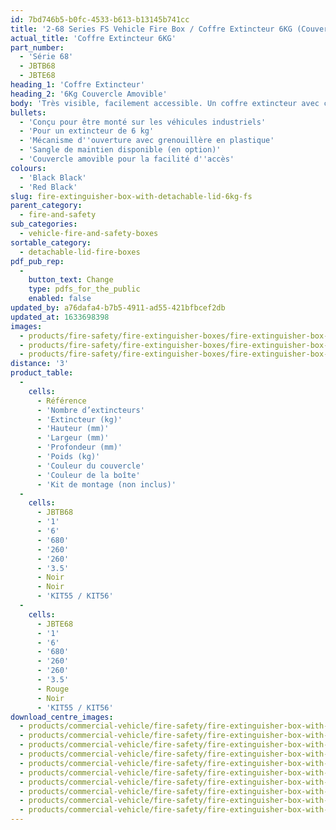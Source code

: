 ```yaml
---
id: 7bd746b5-b0fc-4533-b613-b13145b741cc
title: '2-68 Series FS Vehicle Fire Box / Coffre Extincteur 6KG (Couvercle Amovible) (SI Vehicle)'
actual_title: 'Coffre Extincteur 6KG'
part_number:
  - 'Série 68'
  - JBTB68
  - JBTE68
heading_1: 'Coffre Extincteur'
heading_2: '6Kg Couvercle Amovible'
body: 'Très visible, facilement accessible. Un coffre extincteur avec couvercle amovible pour les extincteurs 6kg.'
bullets:
  - 'Conçu pour être monté sur les véhicules industriels'
  - 'Pour un extincteur de 6 kg'
  - 'Mécanisme d''ouverture avec grenouillère en plastique'
  - 'Sangle de maintien disponible (en option)'
  - 'Couvercle amovible pour la facilité d''accès'
colours:
  - 'Black Black'
  - 'Red Black'
slug: fire-extinguisher-box-with-detachable-lid-6kg-fs
parent_category:
  - fire-and-safety
sub_categories:
  - vehicle-fire-and-safety-boxes
sortable_category:
  - detachable-lid-fire-boxes
pdf_pub_rep:
  -
    button_text: Change
    type: pdfs_for_the_public
    enabled: false
updated_by: a76dafa4-b7b5-4911-ad55-421bfbcef2db
updated_at: 1633698398
images:
  - products/fire-safety/fire-extinguisher-boxes/fire-extinguisher-box-with-detachable-lid/images-lr/Product_Image_776x776_(518x518_focus_area)-JBTE68_01.jpg
  - products/fire-safety/fire-extinguisher-boxes/fire-extinguisher-box-with-detachable-lid/images-lr/Product_Image_776x776_(518x518_focus_area)-JBTE68_02.jpg
  - products/fire-safety/fire-extinguisher-boxes/fire-extinguisher-box-with-detachable-lid/images-lr/Product_Image_776x776_(518x518_focus_area)-JBTE68_03.jpg
distance: '3'
product_table:
  -
    cells:
      - Référence
      - 'Nombre d’extincteurs'
      - 'Extincteur (kg)'
      - 'Hauteur (mm)'
      - 'Largeur (mm)'
      - 'Profondeur (mm)'
      - 'Poids (kg)'
      - 'Couleur du couvercle'
      - 'Couleur de la boîte'
      - 'Kit de montage (non inclus)'
  -
    cells:
      - JBTB68
      - '1'
      - '6'
      - '680'
      - '260'
      - '260'
      - '3.5'
      - Noir
      - Noir
      - 'KIT55 / KIT56'
  -
    cells:
      - JBTE68
      - '1'
      - '6'
      - '680'
      - '260'
      - '260'
      - '3.5'
      - Rouge
      - Noir
      - 'KIT55 / KIT56'
download_centre_images:
  - products/commercial-vehicle/fire-safety/fire-extinguisher-box-with-detachable-lid/images-hr/JBTE68_001.jpg
  - products/commercial-vehicle/fire-safety/fire-extinguisher-box-with-detachable-lid/images-hr/JBTE68_002.jpg
  - products/commercial-vehicle/fire-safety/fire-extinguisher-box-with-detachable-lid/images-hr/JBTE68_003.jpg
  - products/commercial-vehicle/fire-safety/fire-extinguisher-box-with-detachable-lid/images-hr/JBTE68_004.jpg
  - products/commercial-vehicle/fire-safety/fire-extinguisher-box-with-detachable-lid/images-hr/JBTE68_005.jpg
  - products/commercial-vehicle/fire-safety/fire-extinguisher-box-with-detachable-lid/images-hr/JBTE68_01.jpg
  - products/commercial-vehicle/fire-safety/fire-extinguisher-box-with-detachable-lid/images-hr/JBTE68_02.jpg
  - products/commercial-vehicle/fire-safety/fire-extinguisher-box-with-detachable-lid/images-hr/JBTE68_03.jpg
  - products/commercial-vehicle/fire-safety/fire-extinguisher-box-with-detachable-lid/images-hr/JBTE68_04.JPG
  - products/commercial-vehicle/fire-safety/fire-extinguisher-box-with-detachable-lid/images-hr/JBTE68_05.JPG
---
```

